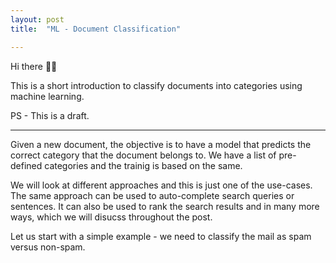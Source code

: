 ```yaml
---
layout: post
title:  "ML - Document Classification"

---
```


Hi there 👋🏽

This is a short introduction to classify documents into categories using machine learning. 

PS - This is a draft. 

---

Given a new document, the objective is to have a model that predicts the correct category that the document belongs to.
We have a list of pre-defined categories and the trainig is based on the same. 

We will look at different approaches and this is just one of the use-cases. The same approach can be used to auto-complete search queries or sentences. It can also be used to rank the search results and in many more ways, which we will disucss throughout the post. 

Let us start with a simple example - we need to classify the mail as spam versus non-spam. 
